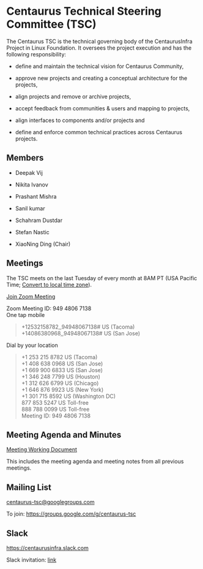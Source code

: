 #  Centaurus Technical Steering Committee (TSC)

The Centaurus TSC is the technical governing body of the CentaurusInfra Project in Linux Foundation. It oversees the project execution and has the following responsibility:

* define and maintain the technical vision for Centaurus Community,

* approve new projects and creating a conceptual architecture for the projects,

* align projects and remove or archive projects,

* accept feedback from communities & users and mapping to projects,

* align interfaces to components and/or projects and

* define and enforce common technical practices across Centaurus projects.

##  Members

* Deepak Vij 

* Nikita Ivanov 

* Prashant Mishra 

*  Sanil  kumar 

* Schahram Dustdar 

* Stefan Nastic 

* XiaoNing Ding   (Chair)


##  Meetings

The TSC meets on the last Tuesday of every month at 8AM PT (USA Pacific Time; [Convert to local time zone](http://www.thetimezoneconverter.com/?t=8:00AM&tz=San%20Francisco)).


[Join Zoom Meeting](https://futurewei.zoom.us/j/94948067138)
  
Zoom Meeting ID: 949 4806 7138  
One tap mobile  
>+12532158782,,94948067138# US (Tacoma)  
>+14086380968,,94948067138# US (San Jose)  
  
Dial by your location  
>+1 253 215 8782 US (Tacoma)  
>+1 408 638 0968 US (San Jose)  
>+1 669 900 6833 US (San Jose)  
>+1 346 248 7799 US (Houston)  
>+1 312 626 6799 US (Chicago)  
>+1 646 876 9923 US (New York)  
>+1 301 715 8592 US (Washington DC)  
>877 853 5247 US Toll-free  
>888 788 0099 US Toll-free  
Meeting ID: 949 4806 7138  

##  Meeting Agenda and Minutes

[Meeting Working Document](https://docs.google.com/document/d/1nfGJ_9nudQWjbEx2f21_kkf15quuw7fOQaqF_EtQc-I/edit?usp=sharing)

This includes the meeting agenda and meeting notes from all previous meetings.


##  Mailing List

centaurus-tsc@googlegroups.com

To join: https://groups.google.com/g/centaurus-tsc

## Slack

https://centaurusinfra.slack.com

Slack invitation: [link](https://join.slack.com/t/centaurusinfra/shared_invite/zt-lfj66f0z-9~bZbZU4Z_aUQKNb_9aZYQ)
